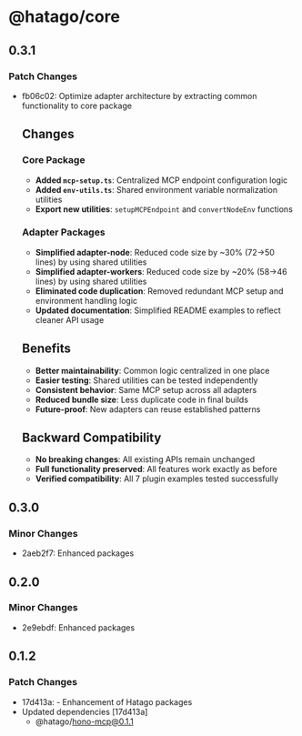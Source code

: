 # @hatago/core

## 0.3.1

### Patch Changes

- fb06c02: Optimize adapter architecture by extracting common functionality to core package

  ## Changes

  ### Core Package
  - **Added `mcp-setup.ts`**: Centralized MCP endpoint configuration logic
  - **Added `env-utils.ts`**: Shared environment variable normalization utilities
  - **Export new utilities**: `setupMCPEndpoint` and `convertNodeEnv` functions

  ### Adapter Packages
  - **Simplified adapter-node**: Reduced code size by ~30% (72→50 lines) by using shared utilities
  - **Simplified adapter-workers**: Reduced code size by ~20% (58→46 lines) by using shared utilities
  - **Eliminated code duplication**: Removed redundant MCP setup and environment handling logic
  - **Updated documentation**: Simplified README examples to reflect cleaner API usage

  ## Benefits
  - **Better maintainability**: Common logic centralized in one place
  - **Easier testing**: Shared utilities can be tested independently
  - **Consistent behavior**: Same MCP setup across all adapters
  - **Reduced bundle size**: Less duplicate code in final builds
  - **Future-proof**: New adapters can reuse established patterns

  ## Backward Compatibility
  - **No breaking changes**: All existing APIs remain unchanged
  - **Full functionality preserved**: All features work exactly as before
  - **Verified compatibility**: All 7 plugin examples tested successfully

## 0.3.0

### Minor Changes

- 2aeb2f7: Enhanced packages

## 0.2.0

### Minor Changes

- 2e9ebdf: Enhanced packages

## 0.1.2

### Patch Changes

- 17d413a: - Enhancement of Hatago packages
- Updated dependencies [17d413a]
  - @hatago/hono-mcp@0.1.1
